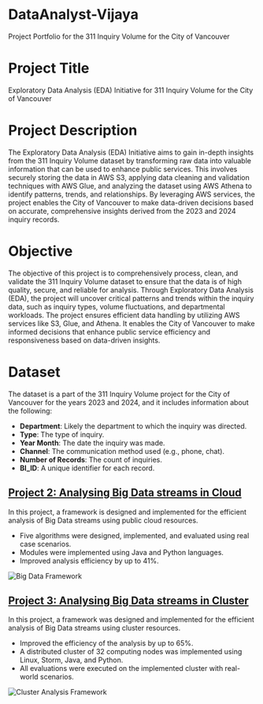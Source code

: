 
# DataAnalyst-Vijaya
Project Portfolio for the 311 Inquiry Volume for the City of Vancouver
# Project Title 
Exploratory Data Analysis (EDA) Initiative for 311 Inquiry Volume for the City of Vancouver
# Project Description 
The Exploratory Data Analysis (EDA) Initiative aims to gain in-depth insights from the 311 Inquiry Volume dataset by transforming raw data into valuable information that can be used to enhance public services. This involves securely storing the data in AWS S3, applying data cleaning and validation techniques with AWS Glue, and analyzing the dataset using AWS Athena to identify patterns, trends, and relationships. By leveraging AWS services, the project enables the City of Vancouver to make data-driven decisions based on accurate, comprehensive insights derived from the 2023 and 2024 inquiry records.
# Objective
The objective of this project is to comprehensively process, clean, and validate the 311 Inquiry Volume dataset to ensure that the data is of high quality, secure, and reliable for analysis. Through Exploratory Data Analysis (EDA), the project will uncover critical patterns and trends within the inquiry data, such as inquiry types, volume fluctuations, and departmental workloads. The project ensures efficient data handling by utilizing AWS services like S3, Glue, and Athena. It enables the City of Vancouver to make informed decisions that enhance public service efficiency and responsiveness based on data-driven insights.
# Dataset
The dataset is a part of the 311 Inquiry Volume project for the City of Vancouver for the years 2023 and 2024, and it includes information about the following:
-	**Department**: Likely the department to which the inquiry was directed.
-	**Type**: The type of inquiry.
-	**Year Month**: The date the inquiry was made.
-	**Channel**: The communication method used (e.g., phone, chat).
-	**Number of Records**: The count of inquiries.
-	**BI_ID**: A unique identifier for each record.

## [Project 2: Analysing Big Data streams in Cloud](https://link-to-your-paper-or-github)
In this project, a framework is designed and implemented for the efficient analysis of Big Data streams using public cloud resources.  
- Five algorithms were designed, implemented, and evaluated using real case scenarios.
- Modules were implemented using Java and Python languages.
- Improved analysis efficiency by up to 41%.  

![Big Data Framework](https://github.com/your-github-username/your-repo-name/blob/main/images/bcframework.png)

## [Project 3: Analysing Big Data streams in Cluster](https://link-to-your-paper-or-github)
In this project, a framework was designed and implemented for the efficient analysis of Big Data streams using cluster resources.  
- Improved the efficiency of the analysis by up to 65%.
- A distributed cluster of 32 computing nodes was implemented using Linux, Storm, Java, and Python.
- All evaluations were executed on the implemented cluster with real-world scenarios.

![Cluster Analysis Framework](https://github.com/your-github-username/your-repo-name/blob/main/images/cluster_framework.png)
